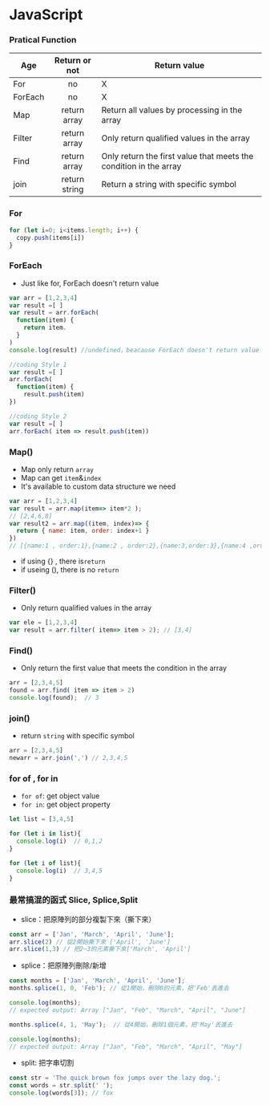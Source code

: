 # JavaScript

### Pratical Function 

Age           | Return or not  | Return value | 
--------------|:--------------:|------------------------
For           |      no        | X
ForEach       |      no        | X
Map           |  return array  | Return all values by processing in the array
Filter        |  return array  | Only return qualified values in the array
Find          |  return array  | Only return the first value that meets the condition in the array
join          |  return string | Return a string with specific symbol

### For

```JavaScript
for (let i=0; i<items.length; i++) {
  copy.push(items[i])
}
```


### ForEach

- Just like for, ForEach doesn't return value

```JavaScript
var arr = [1,2,3,4]
var result =[ ]
var result = arr.forEach(
  function(item) {
    return item. 
  }
) 
console.log(result) //undefined，beacause ForEach doesn't return value
```


```JavaScript
//coding Style 1 
var result =[ ]
arr.forEach(
  function(item) {
    result.push(item)
}) 
```
```JavaScript
//coding Style 2
var result =[ ]
arr.forEach( item => result.push(item)) 
```


### Map() 

- Map only return `array`
- Map can get `item`&`index`
- It's available to custom data structure we need

``` JavaScript
var arr = [1,2,3,4]
var result = arr.map(item=> item*2 ); 
// [2,4,6,8]
var result2 = arr.map((item, index)=> {
  return { name: item, order: index+1 } 
}) 
// [{name:1 , order:1},{name:2 , order:2},{name:3,order:3},{name:4 ,order:4}]
```
- if using {} , there is`return`
- if useing (), there is no `return`

### Filter()

- Only return qualified values in the array

```JavaScript
var ele = [1,2,3,4]
var result = arr.filter( item=> item > 2); // [3,4]
```

### Find()

- Only return the first value that meets the condition in the array

```JavaScript
arr = [2,3,4,5]
found = arr.find( item => item > 2)
console.log(found);  // 3
```

### join()

- return `string` with specific symbol

```JavaScript
arr = [2,3,4,5]
newarr = arr.join(',') // 2,3,4,5
```

### for of , for in 

- `for of`: get object value
- `for in`: get object property

```js
let list = [3,4,5]

for (let i in list){
  console.log(i)  // 0,1,2
}

for (let i of list){
  console.log(i)  // 3,4,5
}
```

### 最常搞混的函式 Slice, Splice,Split

- slice：把原陣列的部分複製下來（撕下來）

```js
const arr = ['Jan', 'March', 'April', 'June'];
arr.slice(2) // 從2開始撕下來 ['April', 'June']
arr.slice(1,3) // 把2~3的元素撕下來['March', 'April']
```

- splice：把原陣列刪除/新增

```js
const months = ['Jan', 'March', 'April', 'June'];
months.splice(1, 0, 'Feb'); // 從1開始，刪除0的元素，把'Feb'丟進去

console.log(months);
// expected output: Array ["Jan", "Feb", "March", "April", "June"]

months.splice(4, 1, 'May');  // 從4開始，刪除1個元素，把'May'丟進去

console.log(months);
// expected output: Array ["Jan", "Feb", "March", "April", "May"]
```

- split: 把字串切割

```js
const str = 'The quick brown fox jumps over the lazy dog.';
const words = str.split(' ');
console.log(words[3]); // fox
```
